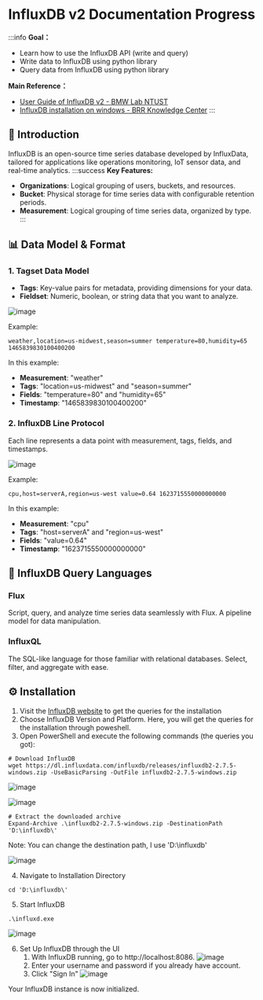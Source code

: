 # InfluxDB v2 Documentation Progress


:::info
**Goal：**

* Learn how to use the InfluxDB API (write and query)
* Write data to InfluxDB using python library
* Query data from InfluxDB using python library

**Main Reference：**

* [User Guide of InfluxDB v2 - BMW Lab NTUST](https://hackmd.io/@Min-xiang/rkEyzDdkT#User-Guide-of-InfluxDB-v2)
* [InfluxDB installation on windows - BRR Knowledge Center](https://www.youtube.com/watch?v=mgxa-g2Wc-Q)
:::

## :rocket: Introduction

InfluxDB is an open-source time series database developed by InfluxData, tailored for applications like operations monitoring, IoT sensor data, and real-time analytics.
:::success
**Key Features:**
* **Organizations**: Logical grouping of users, buckets, and resources.
* **Bucket**: Physical storage for time series data with configurable retention periods.
* **Measurement**: Logical grouping of time series data, organized by type.
:::

## 📊 Data Model & Format

### 1. Tagset Data Model
* **Tags**: Key-value pairs for metadata, providing dimensions for your data.
* **Fieldset**: Numeric, boolean, or string data that you want to analyze.

![image](https://hackmd.io/_uploads/SJPmS1YOp.png)

Example:
```
weather,location=us-midwest,season=summer temperature=80,humidity=65 1465839830100400200
```
In this example:
* **Measurement**: "weather"
* **Tags**: "location=us-midwest" and "season=summer"
* **Fields**: "temperature=80" and "humidity=65"
* **Timestamp**: "1465839830100400200"

### 2. InfluxDB Line Protocol
Each line represents a data point with measurement, tags, fields, and timestamps.

![image](https://hackmd.io/_uploads/HyfrLkF_6.png)

Example:
```
cpu,host=serverA,region=us-west value=0.64 1623715550000000000
```
In this example:
* **Measurement**: "cpu"
* **Tags**: "host=serverA" and "region=us-west"
* **Fields**: "value=0.64"
* **Timestamp**: "1623715550000000000"

## 📜 InfluxDB Query Languages

### Flux
Script, query, and analyze time series data seamlessly with Flux. A pipeline model for data manipulation.

### InfluxQL
The SQL-like language for those familiar with relational databases. Select, filter, and aggregate with ease.


## ⚙️ Installation

1. Visit the [InfluxDB website](https://www.influxdata.com/downloads/) to get the queries for the installation
2. Choose InfluxDB Version and Platform. Here, you will get the queries for the installation through poweshell.
3. Open PowerShell and execute the following commands (the queries you got):
```
# Download InfluxDB
wget https://dl.influxdata.com/influxdb/releases/influxdb2-2.7.5-windows.zip -UseBasicParsing -OutFile influxdb2-2.7.5-windows.zip
```
![image](https://hackmd.io/_uploads/rywS0yYOa.png)

![image](https://hackmd.io/_uploads/Hy2GC1tup.png)

```
# Extract the downloaded archive
Expand-Archive .\influxdb2-2.7.5-windows.zip -DestinationPath 'D:\influxdb\'
```
Note: You can change the destination path, I use 'D:\influxdb\'


![image](https://hackmd.io/_uploads/HJzFRyKOT.png)

4. Navigate to Installation Directory
```
cd 'D:\influxdb\'
```
5. Start InfluxDB
```
.\influxd.exe
```
![image](https://hackmd.io/_uploads/Hk7lkxFu6.png)

6. Set Up InfluxDB through the UI
    1. With InfluxDB running, go to http://localhost:8086.
    ![image](https://hackmd.io/_uploads/H1r2JxYua.png)
    2. Enter your username and password if you already have account.
    4. Click "Sign In"
    ![image](https://hackmd.io/_uploads/HkbYelYdT.png)

Your InfluxDB instance is now initialized.